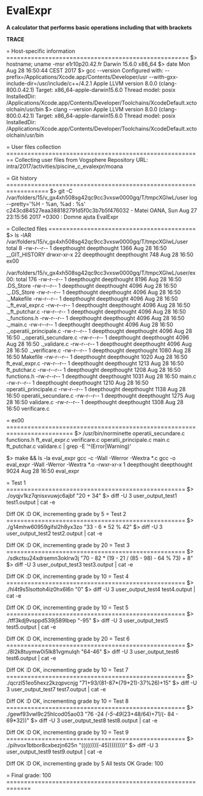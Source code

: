 # EvalExpr
<b>A calculator that performs basic operations including that with brackets</b>

<strong>TRACE</strong>

= Host-specific information ====================================================
$> hostname; uname -msr
e1r10p20.42.fr
Darwin 15.6.0 x86_64
$> date
Mon Aug 28 16:50:44 CEST 2017
$> gcc --version
Configured with: --prefix=/Applications/Xcode.app/Contents/Developer/usr --with-gxx-include-dir=/usr/include/c++/4.2.1
Apple LLVM version 8.0.0 (clang-800.0.42.1)
Target: x86_64-apple-darwin15.6.0
Thread model: posix
InstalledDir: /Applications/Xcode.app/Contents/Developer/Toolchains/XcodeDefault.xctoolchain/usr/bin
$> clang --version
Apple LLVM version 8.0.0 (clang-800.0.42.1)
Target: x86_64-apple-darwin15.6.0
Thread model: posix
InstalledDir: /Applications/Xcode.app/Contents/Developer/Toolchains/XcodeDefault.xctoolchain/usr/bin

= User files collection ========================================================
Collecting user files from Vogsphere
Repository URL: intra/2017/activities/piscine_c_evalexpr/moana

= Git history ==================================================================
$> git -C /var/folders/15/v_gx4xh508sg42qc9cc3vxsw0000gq/T/tmpcXGIwL/user log --pretty='%H - %an, %ad : %s'
c243cd84527eaa388182791d5f0c3b7b5f476032 - Matei OANA, Sun Aug 27 23:15:56 2017 +0300 : Domne ajuta EvalExpr

= Collected files ==========================================
$> ls -lAR /var/folders/15/v_gx4xh508sg42qc9cc3vxsw0000gq/T/tmpcXGIwL/user
total 8
-rw-r--r--   1 deepthought  deepthought  1366 Aug 28 16:50 __GIT_HISTORY
drwxr-xr-x  22 deepthought  deepthought   748 Aug 28 16:50 ex00

/var/folders/15/v_gx4xh508sg42qc9cc3vxsw0000gq/T/tmpcXGIwL/user/ex00:
total 176
-rw-r--r--  1 deepthought  deepthought  8196 Aug 28 16:50 .DS_Store
-rw-r--r--  1 deepthought  deepthought  4096 Aug 28 16:50 ._.DS_Store
-rw-r--r--  1 deepthought  deepthought  4096 Aug 28 16:50 ._Makefile
-rw-r--r--  1 deepthought  deepthought  4096 Aug 28 16:50 ._ft_eval_expr.c
-rw-r--r--  1 deepthought  deepthought  4096 Aug 28 16:50 ._ft_putchar.c
-rw-r--r--  1 deepthought  deepthought  4096 Aug 28 16:50 ._functions.h
-rw-r--r--  1 deepthought  deepthought  4096 Aug 28 16:50 ._main.c
-rw-r--r--  1 deepthought  deepthought  4096 Aug 28 16:50 ._operatii_principale.c
-rw-r--r--  1 deepthought  deepthought  4096 Aug 28 16:50 ._operatii_secundare.c
-rw-r--r--  1 deepthought  deepthought  4096 Aug 28 16:50 ._validare.c
-rw-r--r--  1 deepthought  deepthought  4096 Aug 28 16:50 ._verificare.c
-rw-r--r--  1 deepthought  deepthought  1080 Aug 28 16:50 Makefile
-rw-r--r--  1 deepthought  deepthought  1020 Aug 28 16:50 ft_eval_expr.c
-rw-r--r--  1 deepthought  deepthought  1213 Aug 28 16:50 ft_putchar.c
-rw-r--r--  1 deepthought  deepthought  1208 Aug 28 16:50 functions.h
-rw-r--r--  1 deepthought  deepthought  1031 Aug 28 16:50 main.c
-rw-r--r--  1 deepthought  deepthought  1210 Aug 28 16:50 operatii_principale.c
-rw-r--r--  1 deepthought  deepthought  1138 Aug 28 16:50 operatii_secundare.c
-rw-r--r--  1 deepthought  deepthought  1275 Aug 28 16:50 validare.c
-rw-r--r--  1 deepthought  deepthought  1308 Aug 28 16:50 verificare.c

= ex00 =========================================================================
$> /usr/bin/norminette  operatii_secundare.c functions.h ft_eval_expr.c verificare.c operatii_principale.c main.c ft_putchar.c validare.c | grep -E '^(Error|Warning)'

$> make && ls -la eval_expr
gcc -c -Wall -Werror -Wextra *.c
gcc -o eval_expr -Wall -Werror -Wextra *.o
-rwxr-xr-x  1 deepthought  deepthought  9024 Aug 28 16:50 eval_expr

= Test 1 ===================================================
$> ./oyqjv1kz7qnisxvuwjc6ajbf "20 + 34"
$> diff -U 3 user_output_test1 test1.output | cat -e

Diff OK :D
OK, incrementing grade by 5
= Test 2 ===================================================
$> ./g14mhw60959gifsl2h8yx3zo "33 - 6 * 52 % 42"
$> diff -U 3 user_output_test2 test2.output | cat -e

Diff OK :D
OK, incrementing grade by 20
= Test 3 ===================================================
$> ./sdkctsu24xdrsemn3oklrw3j "70 - 82 * (19 - 21 / (85 - 98) - 64 % 73) + 8"
$> diff -U 3 user_output_test3 test3.output | cat -e

Diff OK :D
OK, incrementing grade by 10
= Test 4 ===================================================
$> ./hl4t9s5lsottoh4iz0hx6l6n "0"
$> diff -U 3 user_output_test4 test4.output | cat -e

Diff OK :D
OK, incrementing grade by 10
= Test 5 ===================================================
$> ./tff3kdj9vsppd539j589lbep "-95"
$> diff -U 3 user_output_test5 test5.output | cat -e

Diff OK :D
OK, incrementing grade by 20
= Test 6 ===================================================
$> ./8l2k8tuymw0i5lk81vgmulqh "64-46"
$> diff -U 3 user_output_test6 test6.output | cat -e

Diff OK :D
OK, incrementing grade by 10
= Test 7 ===================================================
$> ./qcrzl51eo5hexz2kzqpvcnjg "71+93/(81-87*(79+21)-37%26)+15"
$> diff -U 3 user_output_test7 test7.output | cat -e

Diff OK :D
OK, incrementing grade by 10
= Test 8 ===================================================
$> ./gewf93vwl9c25hlcod05ao03 "76      -24            *(-5-49*(23+48/64)+71/(-         84  -          69*32))"
$> diff -U 3 user_output_test8 test8.output | cat -e

Diff OK :D
OK, incrementing grade by 10
= Test 9 ===================================================
$> ./pihvox1btbor8cxbezjn625n "(((((((((-45)))))))))"
$> diff -U 3 user_output_test9 test9.output | cat -e

Diff OK :D
OK, incrementing grade by 5
All tests OK
Grade: 100

= Final grade: 100 =============================================================
